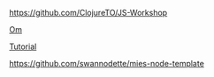 https://github.com/ClojureTO/JS-Workshop

[Om](https://github.com/swannodette/om)

[Tutorial](https://github.com/swannodette/om/wiki/Basic-Tutorial)


https://github.com/swannodette/mies-node-template
